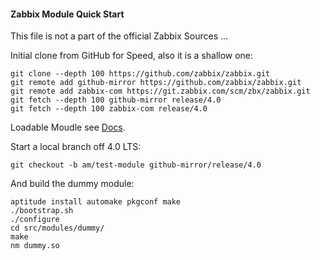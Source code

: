 #### Zabbix Module Quick Start

This file is not a part of the official Zabbix Sources ...

Initial clone from GitHub for Speed, also it is a shallow one:

    git clone --depth 100 https://github.com/zabbix/zabbix.git
    git remote add github-mirror https://github.com/zabbix/zabbix.git
    git remote add zabbix-com https://git.zabbix.com/scm/zbx/zabbix.git
    git fetch --depth 100 github-mirror release/4.0
    git fetch --depth 100 zabbix-com release/4.0

Loadable Moudle see
[Docs](https://www.zabbix.com/documentation/4.0/manual/config/items/loadablemodules).

Start a local branch off 4.0 LTS:

    git checkout -b am/test-module github-mirror/release/4.0

And build the dummy module:

    aptitude install automake pkgconf make
    ./bootstrap.sh
    ./configure
    cd src/modules/dummy/
    make
    nm dummy.so
